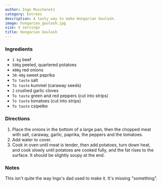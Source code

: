 ```yaml
---
author: Ingo Muschenetz
category: Entrees
description: A tasty way to make Hungarian Goulash.
image: hungarian_goulash.jpg
size: 4 servings
title: Hungarian Goulash
---
```

### Ingredients

* `1 kg` beef
* `500g` peeled, quartered potatoes
* `400g` red onions
* `30-40g` sweet paprika
* `To taste` salt
* `To taste` kummel (caraway seeds)
* `2` crushed garlic cloves
* `To taste` green and red peppers (cut into strips)
* `To taste` tomatoes (cut into strips)
* `To taste` csipetke

### Directions

1. Place the onions in the bottom of a large pan, then the chopped meat with salt, caraway, garlic, paprika, the peppers and the tomatoes. 
2. Add water to cover. 
3. Cook in oven until meat is tender, then add potatoes, turn down heat, and cook slowly until potatoes are cooked fully, and the fat rises to the surface. It should be slightly soupy at the end.

### Notes

This isn't quite the way Ingo's dad used to make it. It's missing "something".